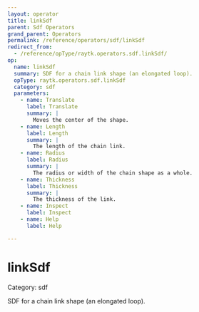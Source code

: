 ```yaml
---
layout: operator
title: linkSdf
parent: Sdf Operators
grand_parent: Operators
permalink: /reference/operators/sdf/linkSdf
redirect_from:
  - /reference/opType/raytk.operators.sdf.linkSdf/
op:
  name: linkSdf
  summary: SDF for a chain link shape (an elongated loop).
  opType: raytk.operators.sdf.linkSdf
  category: sdf
  parameters:
    - name: Translate
      label: Translate
      summary: |
        Moves the center of the shape.
    - name: Length
      label: Length
      summary: |
        The length of the chain link.
    - name: Radius
      label: Radius
      summary: |
        The radius or width of the chain shape as a whole.
    - name: Thickness
      label: Thickness
      summary: |
        The thickness of the link.
    - name: Inspect
      label: Inspect
    - name: Help
      label: Help

---
```


# linkSdf

Category: sdf



SDF for a chain link shape (an elongated loop).